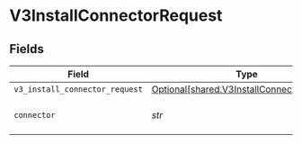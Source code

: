 # V3InstallConnectorRequest


## Fields

| Field                                                                                          | Type                                                                                           | Required                                                                                       | Description                                                                                    |
| ---------------------------------------------------------------------------------------------- | ---------------------------------------------------------------------------------------------- | ---------------------------------------------------------------------------------------------- | ---------------------------------------------------------------------------------------------- |
| `v3_install_connector_request`                                                                 | [Optional[shared.V3InstallConnectorRequest]](../../models/shared/v3installconnectorrequest.md) | :heavy_minus_sign:                                                                             | N/A                                                                                            |
| `connector`                                                                                    | *str*                                                                                          | :heavy_check_mark:                                                                             | The connector to filter by                                                                     |